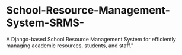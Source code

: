 # School-Resource-Management-System-SRMS-
A Django-based School Resource Management System for efficiently managing academic resources, students, and staff."
